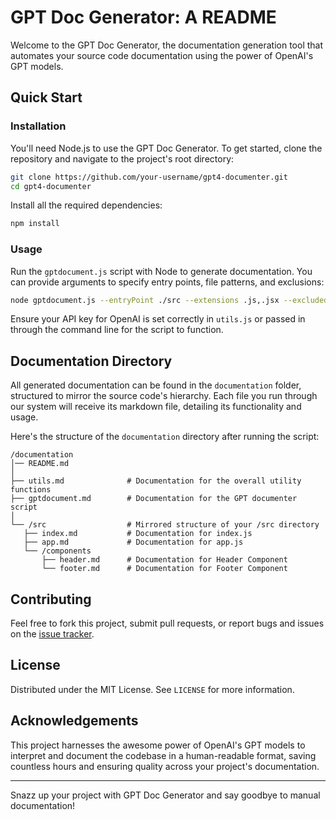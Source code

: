 # GPT Doc Generator: A README

Welcome to the GPT Doc Generator, the documentation generation tool that automates your source code documentation using the power of OpenAI's GPT models. 

## Quick Start

### Installation

You'll need Node.js to use the GPT Doc Generator. To get started, clone the repository and navigate to the project's root directory:

```sh
git clone https://github.com/your-username/gpt4-documenter.git
cd gpt4-documenter
```

Install all the required dependencies:

```sh
npm install
```

### Usage

Run the `gptdocument.js` script with Node to generate documentation. You can provide arguments to specify entry points, file patterns, and exclusions:

```sh
node gptdocument.js --entryPoint ./src --extensions .js,.jsx --excluded dist,node_modules --model gpt-3.5-turbo-1106
```

Ensure your API key for OpenAI is set correctly in `utils.js` or passed in through the command line for the script to function.

## Documentation Directory

All generated documentation can be found in the `documentation` folder, structured to mirror the source code's hierarchy. Each file you run through our system will receive its markdown file, detailing its functionality and usage.

Here's the structure of the `documentation` directory after running the script:

```
/documentation
│── README.md
│
├── utils.md              # Documentation for the overall utility functions
├── gptdocument.md        # Documentation for the GPT documenter script
│
└── /src                  # Mirrored structure of your /src directory
   ├── index.md           # Documentation for index.js
   ├── app.md             # Documentation for app.js
   └── /components
       ├── header.md      # Documentation for Header Component
       └── footer.md      # Documentation for Footer Component
```

## Contributing

Feel free to fork this project, submit pull requests, or report bugs and issues on the [issue tracker](https://github.com/your-username/gpt4-documenter/issues).

## License

Distributed under the MIT License. See `LICENSE` for more information.

## Acknowledgements

This project harnesses the awesome power of OpenAI's GPT models to interpret and document the codebase in a human-readable format, saving countless hours and ensuring quality across your project's documentation.

---

Snazz up your project with GPT Doc Generator and say goodbye to manual documentation!